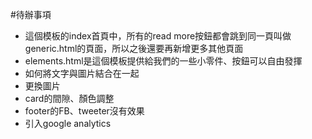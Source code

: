 #待辦事項
+ 這個模板的index首頁中，所有的read more按鈕都會跳到同一頁叫做generic.html的頁面，所以之後還要再新增更多其他頁面
+ elements.html是這個模板提供給我們的一些小零件、按鈕可以自由發揮
+ 如何將文字與圖片結合在一起
+ 更換圖片
+ card的間隙、顏色調整
+ footer的FB、tweeter沒有效果
+ 引入google analytics
